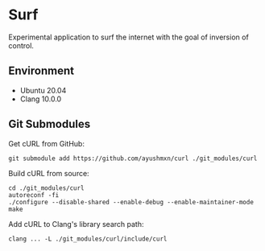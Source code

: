 # Surf

Experimental application to surf the internet with the goal of inversion of control.

## Environment

- Ubuntu 20.04
- Clang 10.0.0

## Git Submodules

Get cURL from GitHub:
```shell
git submodule add https://github.com/ayushmxn/curl ./git_modules/curl
```

Build cURL from source:
```shell
cd ./git_modules/curl
autoreconf -fi
./configure --disable-shared --enable-debug --enable-maintainer-mode
make
```

Add cURL to Clang's library search path:
```shell
clang ... -L ./git_modules/curl/include/curl
```